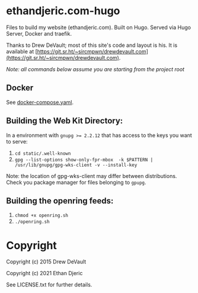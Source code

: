# ethandjeric.com-hugo
Files to build my website (ethandjeric.com). Built on Hugo. Served via Hugo Server, Docker and traefik. 

Thanks to Drew DeVault; most of this site's code and layout is his. It is available at [https://git.sr.ht/~sircmpwn/drewdevault.com](https://git.sr.ht/~sircmpwn/drewdevault.com). 

*Note: all commands below assume you are starting from the project root*

## Docker 
See [docker-compose.yaml](docker-compose.yaml). 

## Building the Web Kit Directory:  

In a environment with `gnupg >= 2.2.12` that has access to the keys you want to serve:

  1. `cd static/.well-known`
  2. `gpg --list-options show-only-fpr-mbox  -k $PATTERN |  /usr/lib/gnupg/gpg-wks-client -v --install-key` 
  
Note: the location of gpg-wks-client may differ between distributions. Check you package manager for files belonging to `gpupg`. 

## Building the openring feeds: 
  
  1. `chmod +x openring.sh`
  2. `./openring.sh`


# Copyright 
Copyright (c) 2015 Drew DeVault

Copyright (c) 2021 Ethan Djeric 
    
See LICENSE.txt for further details. 














# 








